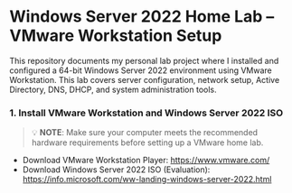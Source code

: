# Windows Server 2022 Home Lab – VMware Workstation Setup

This repository documents my personal lab project where I installed and configured a 64-bit Windows Server 2022 environment using VMware Workstation. This lab covers server configuration, network setup, Active Directory, DNS, DHCP, and system administration tools.

### 1. Install VMware Workstation and Windows Server 2022 ISO
> 💡 **NOTE**: Make sure your computer meets the recommended hardware requirements before setting up a VMware home lab.
- Download VMware Workstation Player: https://www.vmware.com/
- Download Windows Server 2022 ISO (Evaluation): https://info.microsoft.com/ww-landing-windows-server-2022.html
